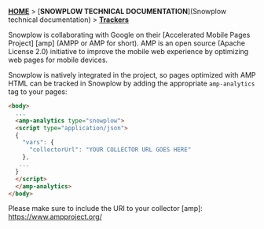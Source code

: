 [**HOME**](Home) > [**SNOWPLOW TECHNICAL DOCUMENTATION**](Snowplow technical documentation) > [**Trackers**](trackers)

Snowplow is collaborating with Google on their [Accelerated Mobile Pages Project] [amp] (AMPP or AMP for short). AMP is an open source (Apache License 2.0) initiative to improve the mobile web experience by optimizing web pages for mobile devices.

Snowplow is natively integrated in the project, so pages optimized with AMP HTML can be tracked in Snowplow by adding the appropriate `amp-analytics` tag to your pages:

```html
<body>
  ...
  <amp-analytics type="snowplow">
  <script type="application/json">
  {
    "vars": {
      "collectorUrl": "YOUR COLLECTOR URL GOES HERE"
    },
   ...
  }
  </script>
  </amp-analytics>
</body>
```

Please make sure to include the URI to your collector 
[amp]: https://www.ampproject.org/